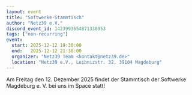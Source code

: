 ```yaml
---
layout: event
title: "Softwerke-Stammtisch"
author: "Netz39 e.V."
discord_event_id: 1423993654871330953
tags: ["non-recurring"]
event:
  start: 2025-12-12 19:30:00 
  end:   2025-12-12 21:30:00 
  organizer: "Netz39 Team <kontakt@netz39.de>" 
  location: "Netz39 e.V., Leibnizstr. 32, 39104 Magdeburg"
---
```

Am Freitag den 12. Dezember 2025 findet der Stammtisch der Softwerke Magdeburg e. V. bei uns im Space statt!
<!-- event imported from discord manual changes may be overwritten -->